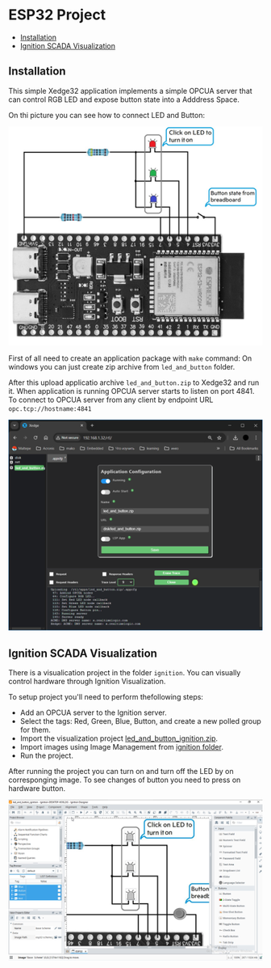 # ESP32 Project

- [Installation](#installation)
- [Ignition SCADA Visualization](#ignition-scada-visualization)

## Installation

This simple Xedge32 application implements a simple OPCUA server that can control RGB LED and expose button state into a Adddress Space.

On thi picture you can see how to connect LED and Button:

![ESP32 LED and Button scheme](ignition/esp32-scheme.jpg)

First of all need to create an application package with `make` command:
On windows you can just create zip archive from `led_and_button` folder.

After this upload applicatio archive `led_and_button.zip` to Xedge32 and run it. When application is running OPCUA server starts to listen on port 4841.
To connect to OPCUA server from any client by endpoint URL `opc.tcp://hostname:4841`

![Xedge32 app](esp32-led-button-app.png)

## Ignition SCADA Visualization

There is a visualication project in the folder `ignition`.
You can visually control hardware through Ignition Visualization.

To setup project you'll need to perform thefollowing steps:

- Add an OPCUA server to the Ignition server.
- Select the tags: Red, Green, Blue, Button, and create a new polled group for them.
- Import the visualization project [led_and_button_ignition.zip](ignition/led_and_button_ignition.zip).
- Import images using Image Management from [ignition folder](./ignition).
- Run the project.

After running the project you can turn on and turn off the LED by on corresponging image. To see changes of button you need to press on hardware button.

![Ignition visualization project](esp32-ignition-project.png)
